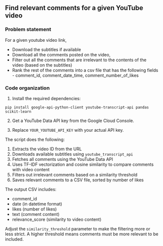 ## Find relevant comments for a given YouTube video

### Problem statement
For a given youtube video link, 
* Download the subtitles if available
* Download all the comments posted on the video, 
* Filter out all the comments that are irrelevant to the contents of the video (based on the subtitles)
* Rank the rest of the comments into a csv file that has the following fields - comment_id, comment_date_time, comment_number_of_likes

### Code organization

1. Install the required dependencies:
```shell
pip install google-api-python-client youtube-transcript-api pandas scikit-learn
```

2. Get a YouTube Data API key from the Google Cloud Console.

3. Replace `YOUR_YOUTUBE_API_KEY` with your actual API key.

The script does the following:
1. Extracts the video ID from the URL
2. Downloads available subtitles using `youtube_transcript_api`
3. Fetches all comments using the YouTube Data API
4. Uses TF-IDF vectorization and cosine similarity to compare comments with video content
5. Filters out irrelevant comments based on a similarity threshold
6. Saves relevant comments to a CSV file, sorted by number of likes

The output CSV includes:
- comment_id
- date (in datetime format)
- likes (number of likes)
- text (comment content)
- relevance_score (similarity to video content)

Adjust the `similarity_threshold` parameter to make the filtering more or less strict. A higher threshold means comments must be more relevant to be included.
